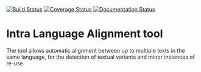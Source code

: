 [![Build Status](https://travis-ci.org/TariqYousef/ILA_python.svg?branch=master)](https://travis-ci.org/TariqYousef/ILA_python)
[![Coverage Status](https://coveralls.io/repos/github/TariqYousef/ILA_python/badge.svg?branch=master)](https://coveralls.io/github/TariqYousef/ILA_python?branch=master)
[![Documentation Status](https://readthedocs.org/projects/ila-python/badge/?version=latest)](http://ila-python.readthedocs.io/en/latest/?badge=latest)

# Intra Language Alignment tool

The tool allows automatic alignment between up to multiple texts in the same language, for the detection of textual variants and minor instances of re-use.
